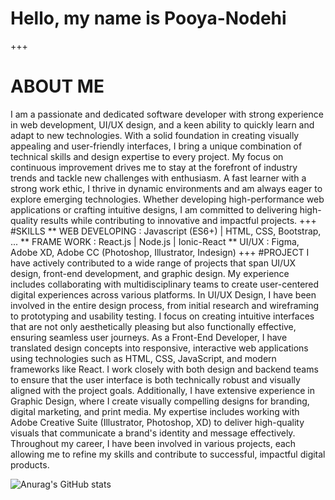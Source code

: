 # Hello, my name is **Pooya-Nodehi**
 +++
# ABOUT ME
I am a passionate and dedicated software developer with strong experience in web development, 
UI/UX design, and a keen ability to quickly learn and adapt to new technologies. 
With a solid foundation in creating visually appealing and user-friendly interfaces, I bring a unique combination of technical skills and design expertise to every project. 
My focus on continuous improvement drives me to stay at the forefront of industry trends and tackle new challenges with enthusiasm. 
A fast learner with a strong work ethic, I thrive in dynamic environments and am always eager to explore emerging technologies. 
Whether developing high-performance web applications or crafting intuitive designs, I am committed to delivering high-quality results while contributing to innovative and impactful projects.
+++
#SKILLS
** WEB DEVELOPING : Javascript (ES6+) | HTML, CSS, Bootstrap, ...
** FRAME WORK : React.js | Node.js | Ionic-React
** UI/UX : Figma, Adobe XD, Adobe CC (Photoshop, Illustrator, Indesign)
+++
#PROJECT
I have actively contributed to a wide range of projects that span UI/UX design, front-end development, and graphic design. My experience includes collaborating with multidisciplinary teams to create user-centered digital experiences across various platforms.
In UI/UX Design, I have been involved in the entire design process, from initial research and wireframing to prototyping and usability testing. I focus on creating intuitive interfaces that are not only aesthetically pleasing but also functionally effective, ensuring seamless user journeys.
As a Front-End Developer, I have translated design concepts into responsive, interactive web applications using technologies such as HTML, CSS, JavaScript, and modern frameworks like React. I work closely with both design and backend teams to ensure that the user interface is both technically robust and visually aligned with the project goals.
Additionally, I have extensive experience in Graphic Design, where I create visually compelling designs for branding, digital marketing, and print media. My expertise includes working with Adobe Creative Suite (Illustrator, Photoshop, XD) to deliver high-quality visuals that communicate a brand's identity and message effectively.
Throughout my career, I have been involved in various projects, each allowing me to refine my skills and contribute to successful, impactful digital products.

![Anurag's GitHub stats](https://github-readme-stats.vercel.app/api?username=pooya1984&show_icons=true&theme=radical)
